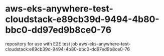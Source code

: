 # aws-eks-anywhere-test-cloudstack-e89cb39d-9494-4b80-bbc0-dd97ed9b8ce0-76
repository for use with E2E test job aws-eks-anywhere-test-cloudstack:e89cb39d-9494-4b80-bbc0-dd97ed9b8ce0-76
